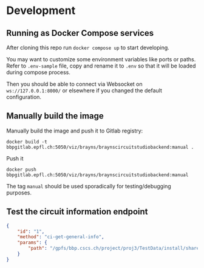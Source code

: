# Development

## Running as Docker Compose services

After cloning this repo run `docker compose up` to start developing.

You may want to customize some environment variables like ports or paths. Refer to `.env-sample` file,
copy and rename it to `.env` so that it will be loaded during compose process.

Then you should be able to connect via Websocket on `ws://127.0.0.1:8000/`
or elsewhere if you changed the default configuration.

## Manually build the image

Manually build the image and push it to Gitlab registry:

```
docker build -t bbpgitlab.epfl.ch:5050/viz/brayns/braynscircuitstudiobackend:manual .
```

Push it

```
docker push bbpgitlab.epfl.ch:5050/viz/brayns/braynscircuitstudiobackend:manual
```

The tag `manual` should be used sporadically for testing/debugging purposes.

## Test the circuit information endpoint

```json
{
    "id": "1",
    "method": "ci-get-general-info",
    "params": {
        "path": "/gpfs/bbp.cscs.ch/project/proj3/TestData/install/share/BBPTestData/circuitBuilding_1000neurons/BlueConfig"
    }
}
```
